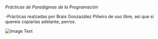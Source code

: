    *Prácticas de Paradigmas de la Programación*
  
-Prácticas realzadas por Brais Gonzazález Piñeiro de uso libre, asi que si quereis copiarlas adelante, perros.

  ![Image Text](https://1000marcas.net/wp-content/uploads/2019/12/UDC-emblema-600x338.jpg)
  
 
